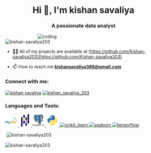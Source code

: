 <h1 align="center">Hi 👋, I'm kishan savaliya</h1>
<h3 align="center">A passionate data analyst</h3>
<img align="right" alt="coding" width="400" src="https://www.careerguide.com/career/wp-content/uploads/2020/03/developer-dribbble.gif">

<p align="left"> <img src="https://komarev.com/ghpvc/?username=kishan-savaliya203&label=Profile%20views&color=0e75b6&style=flat" alt="kishan-savaliya203" /> </p>

- 👨‍💻 All of my projects are available at [https://github.com/Kishan-savaliya203](https://github.com/Kishan-savaliya203)

- 📫 How to reach me **kishansavaliya386@gmail.com**

<h3 align="left">Connect with me:</h3>
<p align="left">
<a href="https://linkedin.com/in/kishan savaliya" target="blank"><img align="center" src="https://raw.githubusercontent.com/rahuldkjain/github-profile-readme-generator/master/src/images/icons/Social/linked-in-alt.svg" alt="kishan savaliya" height="30" width="40" /></a>
<a href="https://instagram.com/kishan_savaliya_203" target="blank"><img align="center" src="https://raw.githubusercontent.com/rahuldkjain/github-profile-readme-generator/master/src/images/icons/Social/instagram.svg" alt="kishan_savaliya_203" height="30" width="40" /></a>
</p>

<h3 align="left">Languages and Tools:</h3>
<p align="left"> <a href="https://www.mysql.com/" target="_blank" rel="noreferrer"> <img src="https://raw.githubusercontent.com/devicons/devicon/master/icons/mysql/mysql-original-wordmark.svg" alt="mysql" width="40" height="40"/> </a> <a href="https://pandas.pydata.org/" target="_blank" rel="noreferrer"> <img src="https://raw.githubusercontent.com/devicons/devicon/2ae2a900d2f041da66e950e4d48052658d850630/icons/pandas/pandas-original.svg" alt="pandas" width="40" height="40"/> </a> <a href="https://www.postgresql.org" target="_blank" rel="noreferrer"> <img src="https://raw.githubusercontent.com/devicons/devicon/master/icons/postgresql/postgresql-original-wordmark.svg" alt="postgresql" width="40" height="40"/> </a> <a href="https://www.python.org" target="_blank" rel="noreferrer"> <img src="https://raw.githubusercontent.com/devicons/devicon/master/icons/python/python-original.svg" alt="python" width="40" height="40"/> </a> <a href="https://scikit-learn.org/" target="_blank" rel="noreferrer"> <img src="https://upload.wikimedia.org/wikipedia/commons/0/05/Scikit_learn_logo_small.svg" alt="scikit_learn" width="40" height="40"/> </a> <a href="https://seaborn.pydata.org/" target="_blank" rel="noreferrer"> <img src="https://seaborn.pydata.org/_images/logo-mark-lightbg.svg" alt="seaborn" width="40" height="40"/> </a> <a href="https://www.tensorflow.org" target="_blank" rel="noreferrer"> <img src="https://www.vectorlogo.zone/logos/tensorflow/tensorflow-icon.svg" alt="tensorflow" width="40" height="40"/> </a> </p>

<p>&nbsp;<img align="center" src="https://github-readme-stats.vercel.app/api?username=kishan-savaliya203&show_icons=true&locale=en" alt="kishan-savaliya203" /></p>

<p><img align="center" src="https://github-readme-streak-stats.herokuapp.com/?user=kishan-savaliya203&" alt="kishan-savaliya203" /></p>
